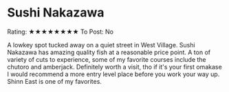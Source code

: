 # Sushi Nakazawa

Rating: ★★★★★★★★
To Post: No

A lowkey spot tucked away on a quiet street in West Village. Sushi Nakazawa has amazing quality fish at a reasonable price point. A ton of variety of cuts to experience, some of my favorite courses include the chutoro and amberjack. Definitely worth a visit, tho if it's your first omakase I would recommend a more entry level place before you work your way up. Shinn East is one of my favorites.
